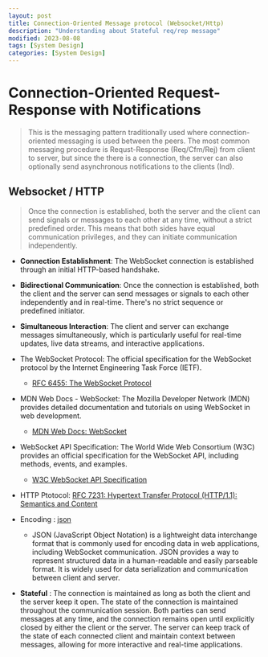 ```yaml
---
layout: post
title: Connection-Oriented Message protocol (Websocket/Http)
description: "Understanding about Stateful req/rep message"
modified: 2023-08-08
tags: [System Design]
categories: [System Design]
---
```



# Connection-Oriented Request-Response with Notifications

> This is the messaging pattern traditionally used where connection-oriented messaging is used between the peers. The most common messaging procedure is Requst-Response (Req/Cfm/Rej) from client to server, but since the there is a connection, the server can also optionally send asynchronous notifications to the clients (Ind)​.

## Websocket / HTTP

> Once the connection is established, both the server and the client can send signals or messages to each other at any time, without a strict predefined order. This means that both sides have equal communication privileges, and they can initiate communication independently.

- **Connection Establishment**: The WebSocket connection is established through an initial HTTP-based handshake.

- **Bidirectional Communication**: Once the connection is established, both the client and the server can send messages or signals to each other independently and in real-time. There's no strict sequence or predefined initiator.

- **Simultaneous Interaction**: The client and server can exchange messages simultaneously, which is particularly useful for real-time updates, live data streams, and interactive applications.

- The WebSocket Protocol: The official specification for the WebSocket protocol by the Internet Engineering Task Force (IETF).

    - [RFC 6455: The WebSocket Protocol](https://tools.ietf.org/html/rfc6455)

- MDN Web Docs - WebSocket: The Mozilla Developer Network (MDN) provides detailed documentation and tutorials on using WebSocket in web development.

    - [MDN Web Docs: WebSocket](https://developer.mozilla.org/en-US/docs/Web/API/WebSocket)

- WebSocket API Specification: The World Wide Web Consortium (W3C) provides an official specification for the WebSocket API, including methods, events, and examples.
    - [W3C WebSocket API Specification](https://www.w3.org/TR/websockets/)

- HTTP Ptotocol: [RFC 7231: Hypertext Transfer Protocol (HTTP/1.1): Semantics and Content](https://datatracker.ietf.org/doc/html/rfc7231)

- Encoding : [json](https://developer.mozilla.org/en-US/docs/Learn/JavaScript/Objects/JSON)
    - JSON (JavaScript Object Notation) is a lightweight data interchange format that is commonly used for encoding data in web applications, including WebSocket communication. JSON provides a way to represent structured data in a human-readable and easily parseable format. It is widely used for data serialization and communication between client and server.

- **Stateful** : The connection is maintained as long as both the client and the server keep it open. The state of the connection is maintained throughout the communication session. Both parties can send messages at any time, and the connection remains open until explicitly closed by either the client or the server. The server can keep track of the state of each connected client and maintain context between messages, allowing for more interactive and real-time applications.


<!-- ## gRPC Streaming -->

